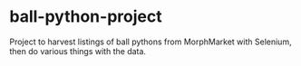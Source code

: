 # ball-python-project
Project to harvest listings of ball pythons from MorphMarket with Selenium, then do various things with the data.
